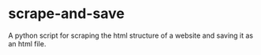 # scrape-and-save
A python script for scraping the html structure of a website and saving it as an html file.
